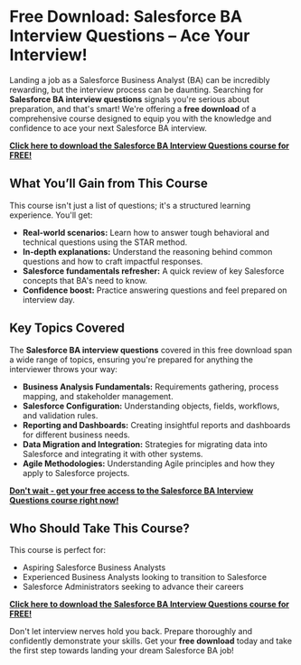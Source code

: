 # Free Download: Salesforce BA Interview Questions – Ace Your Interview!

Landing a job as a Salesforce Business Analyst (BA) can be incredibly rewarding, but the interview process can be daunting. Searching for **Salesforce BA interview questions** signals you're serious about preparation, and that's smart! We're offering a **free download** of a comprehensive course designed to equip you with the knowledge and confidence to ace your next Salesforce BA interview.

[**Click here to download the Salesforce BA Interview Questions course for FREE!**](https://udemywork.com/salesforce-ba-interview-questions)

## What You’ll Gain from This Course

This course isn't just a list of questions; it's a structured learning experience. You'll get:

*   **Real-world scenarios:** Learn how to answer tough behavioral and technical questions using the STAR method.
*   **In-depth explanations:** Understand the reasoning behind common questions and how to craft impactful responses.
*   **Salesforce fundamentals refresher:** A quick review of key Salesforce concepts that BA's need to know.
*   **Confidence boost:** Practice answering questions and feel prepared on interview day.

## Key Topics Covered

The **Salesforce BA interview questions** covered in this free download span a wide range of topics, ensuring you're prepared for anything the interviewer throws your way:

*   **Business Analysis Fundamentals:** Requirements gathering, process mapping, and stakeholder management.
*   **Salesforce Configuration:** Understanding objects, fields, workflows, and validation rules.
*   **Reporting and Dashboards:** Creating insightful reports and dashboards for different business needs.
*   **Data Migration and Integration:** Strategies for migrating data into Salesforce and integrating it with other systems.
*   **Agile Methodologies:** Understanding Agile principles and how they apply to Salesforce projects.

[**Don't wait - get your free access to the Salesforce BA Interview Questions course right now!**](https://udemywork.com/salesforce-ba-interview-questions)

## Who Should Take This Course?

This course is perfect for:

*   Aspiring Salesforce Business Analysts
*   Experienced Business Analysts looking to transition to Salesforce
*   Salesforce Administrators seeking to advance their careers

[**Click here to download the Salesforce BA Interview Questions course for FREE!**](https://udemywork.com/salesforce-ba-interview-questions)

Don't let interview nerves hold you back. Prepare thoroughly and confidently demonstrate your skills. Get your **free download** today and take the first step towards landing your dream Salesforce BA job!
